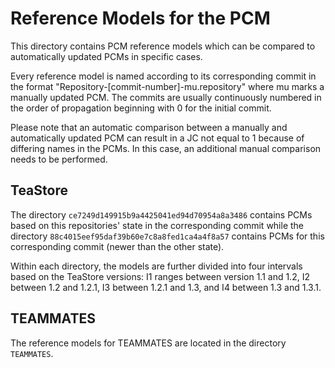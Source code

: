 # Reference Models for the PCM

This directory contains PCM reference models which can be compared to automatically updated PCMs in specific cases.

Every reference model is named according to its corresponding commit in the format "Repository-[commit-number]-mu.repository" where mu marks a manually updated PCM. The commits are usually continuously numbered in the order of propagation beginning with 0 for the initial commit.

Please note that an automatic comparison between a manually and automatically updated PCM can result in a JC not equal to 1 because of differing names in the PCMs. In this case, an additional manual comparison needs to be performed.

## TeaStore

The directory `ce7249d149915b9a4425041ed94d70954a8a3486` contains PCMs based on this repositories' state in the corresponding commit while the directory `88c4015eef95daf39b60e7c8a8fed1ca4a4f8a57` contains PCMs for this corresponding commit (newer than the other state).

Within each directory, the models are further divided into four intervals based on the TeaStore versions: I1 ranges between version 1.1 and 1.2, I2 between 1.2 and 1.2.1, I3 between 1.2.1 and 1.3, and I4 between 1.3 and 1.3.1.

## TEAMMATES

The reference models for TEAMMATES are located in the directory `TEAMMATES`.

